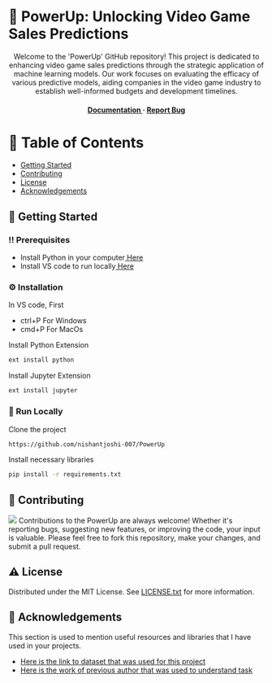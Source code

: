 # :star2: PowerUp: Unlocking Video Game Sales Predictions

<div align='center'>

<p>Welcome to the 'PowerUp' GitHub repository! This project is dedicated to enhancing video game sales predictions through the strategic application of machine learning models. Our work focuses on evaluating the efficacy of various predictive models, aiding companies in the video game industry to establish well-informed budgets and development timelines.</p>
<h4> <a href="https://github.com/nishantjoshi-007/PowerUp/blob/main/Reports/FinalReport.pdf"> Documentation </a> <span> · </span> <a href="https://github.com/nishantjoshi-007/PowerUp/issues"> Report Bug </a>

</div>


# :notebook_with_decorative_cover: Table of Contents
- [Getting Started](#toolbox-getting-started)
- [Contributing](#wave-contributing)
- [License](#warning-license)
- [Acknowledgements](#gem-acknowledgements)


## :toolbox: Getting Started
### :bangbang: Prerequisites
- Install Python in your computer<a href="https://www.python.org/downloads/"> Here</a>
- Install VS code to run locally<a href="https://code.visualstudio.com/Download"> Here</a>


### :gear: Installation
In VS code, First
- ctrl+P For Windows
- cmd+P For MacOs

Install Python Extension
```bash
ext install python
```
Install Jupyter Extension
```bash
ext install jupyter
```


### :running: Run Locally
Clone the project
```bash
https://github.com/nishantjoshi-007/PowerUp
```
Install necessary libraries
```bash
pip install -r requirements.txt
```


## :wave: Contributing
<img src="https://contrib.rocks/image?repo=Louis3797/awesome-readme-template" /> Contributions to the PowerUp are always welcome! Whether it's reporting bugs, suggesting new features, or improving the code, your input is valuable. Please feel free to fork this repository, make your changes, and submit a pull request.

## :warning: License
Distributed under the MIT License. See <a href="https://github.com/nishantjoshi-007/CarVis/blob/main/LICENSE">LICENSE.txt</a> for more information.

## :gem: Acknowledgements
This section is used to mention useful resources and libraries that I have used in your projects.
- [Here is the link to dataset that was used for this project](https://www.kaggle.com/datasets/gregorut/videogamesales/data)
- [Here is the work of previous author that was used to understand task](https://www.kaggle.com/code/omersenol/linear-regression)
